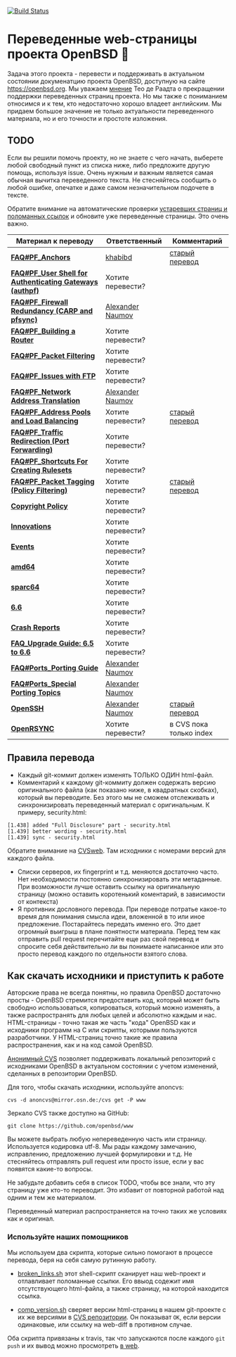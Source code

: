 [![Build Status](https://travis-ci.org/openbsd-ru/openbsd-ru.github.io.svg?branch=master)](https://travis-ci.org/openbsd-ru/openbsd-ru.github.io)

# Переведенные web-страницы проекта OpenBSD :blowfish:

Задача этого проекта - перевести и поддерживать в актуальном состоянии
докуменатцию проекта OpenBSD, доступную на сайте https://openbsd.org.
Мы уважаем
[мнение](https://marc.info/?l=openbsd-cvs&m=139637003025491&w=2)
Тео де Раадта о прекращении поддержки переведенных страниц проекта.
Но мы также с пониманием относимся и к тем, кто недостаточно хорошо
владеет английским. Мы придаем большое значение не только актуальности
переведенного материала, но и его точности и простоте изложения.


## TODO
Если вы решили помочь проекту, но не знаете с чего начать, выберете
любой свободный пункт из списка ниже, либо предложите другую помощь, используя
issue. Очень нужным и важным является самая обычная вычитка переведенного текста.
Не стесняйтесь сообщить о любой ошибке, опечатке и даже самом незначительном
подочете в тексте.

Обратите внимание на автоматические проверки
[устаревших страниц и поломанных ссылок](https://travis-ci.org/openbsd-ru/openbsd-ru.github.io)
и обновите уже переведенные страницы. Это очень важно.

| Материал к переводу | Ответственный | Комментарий |
| --- | --- | --- |
| **[FAQ#PF_Anchors](https://www.openbsd.org/faq/pf/anchors.html)** | [khabibd](https://github.com/khabibd) | [старый перевод](https://github.com/alexander-naumov/openbsd-doc-ru/blob/master/openbsd/faq/pf/anchors.html)|
| **[FAQ#PF_User Shell for Authenticating Gateways (authpf)](https://www.openbsd.org/faq/pf/authpf.html)** | Хотите перевести?| |
| **[FAQ#PF_Firewall Redundancy (CARP and pfsync)](https://www.openbsd.org/faq/pf/carp.html)** | [Alexander Naumov](https://github.com/alexander-naumov) | |
| **[FAQ#PF_Building a Router](https://www.openbsd.org/faq/pf/example1.html)** | Хотите перевести? | |
| **[FAQ#PF_Packet Filtering](https://www.openbsd.org/faq/pf/filter.html)** | Хотите перевести? | |
| **[FAQ#PF_Issues with FTP](https://www.openbsd.org/faq/pf/ftp.html)** | Хотите перевести? | |
| **[FAQ#PF_Network Address Translation](https://www.openbsd.org/faq/pf/nat.html)** | [Alexander Naumov](https://github.com/alexander-naumov) | |
| **[FAQ#PF_Address Pools and Load Balancing](https://www.openbsd.org/faq/pf/pools.html)** | Хотите перевести? | [старый перевод](https://github.com/alexander-naumov/openbsd-doc-ru/blob/master/openbsd/faq/pf/pools.html)|
| **[FAQ#PF_Traffic Redirection (Port Forwarding)](https://www.openbsd.org/faq/pf/rdr.html)** | Хотите перевести? | |
| **[FAQ#PF_Shortcuts For Creating Rulesets](https://www.openbsd.org/faq/pf/shortcuts.html)** | Хотите перевести? | |
| **[FAQ#PF_Packet Tagging (Policy Filtering)](https://www.openbsd.org/faq/pf/tagging.html)** | Хотите перевести? | [старый перевод](https://github.com/alexander-naumov/openbsd-doc-ru/blob/master/openbsd/faq/pf/tagging.html)|
| **[Copyright Policy](https://www.openbsd.org/policy.html)** |  Хотите перевести? | |
| **[Innovations](https://www.openbsd.org/innovations.html)** |  Хотите перевести? | |
| **[Events](https://www.openbsd.org/events.html)** | Хотите перевести? | |
| **[amd64](https://www.openbsd.org/amd64.html)** |  Хотите перевести? | |
| **[sparc64](https://www.openbsd.org/sparc64.html)** |  Хотите перевести? | |
| **[6.6](https://www.openbsd.org/66.html)** |  Хотите перевести? | |
| **[Crash Reports](https://www.openbsd.org/ddb.html)** |  Хотите перевести? | |
| **[FAQ_Upgrade Guide: 6.5 to 6.6](https://www.openbsd.org/faq/upgrade66.html)** |  Хотите перевести? | |
| **[FAQ#Ports_Porting Guide](https://www.openbsd.org/faq/ports/guide.html)** | [Alexander Naumov](https://github.com/alexander-naumov) | |
| **[FAQ#Ports_Special Porting Topics](https://www.openbsd.org/faq/ports/specialtopics.html)** | [Alexander Naumov](https://github.com/alexander-naumov) | |
| **[OpenSSH](https://www.openssh.com/)** | [Alexander Naumov](https://github.com/alexander-naumov) | [старый перевод](https://github.com/alexander-naumov/openbsd-doc-ru/tree/master/openssh)|
| **[OpenRSYNC](https://www.openbsd.org/openrsync/)** | Хотите перевести? | в CVS пока только index |

## Правила перевода

* Каждый git-коммит должен изменять ТОЛЬКО ОДИН html-файл.
* Комментарий к каждому git-коммиту должен содержать версию
оригинального файла (как показано ниже, в квадратных скобках),
который вы переводите.
Без этого мы не сможем отслеживать и синхронизировать переведенный
материал с оригинальным. К примеру, security.html:

``` 
[1.438] added "Full Disclosure" part - security.html
[1.439] better wording - security.html
[1.439] sync - security.html
``` 
Обратите внимание на [CVSweb](https://cvsweb.openbsd.org/www/).
Там исходники с номерами версий для каждого файла.
* Списки серверов, их fingerprint и т.д. меняются достаточно часто.
Нет необходимости постоянно синхронизировать эти метаданные.
При возможности лучше оставить ссылку на оригинальную страницу
(можно оставить коротенький коментарий, в зависимости от контекста)
* Я противник дословного перевода. При переводе потратье какое-то
время для понимания смысла идеи, вложенной в то или иное предложение.
Постарайтесь передать именно его. Это дает огромный выигрыш в плане
понятности материала. Перед тем как отправить pull request
перечитайте еще раз свой перевод и спросите себя действительно ли
вы понимаете написанное или это просто перевод каждого по отдельности
взятого слова.


## Как скачать исходники и приступить к работе

Авторские права не всегда понятны, но правила OpenBSD достаточно
просты - OpenBSD стремится предоставить код, который может быть
свободно использоваться, копироваться, который можно изменять,
а также распространять для любых целей и абсолютно каждым и нас.
HTML-страницы - точно такая же часть "кода" OpenBSD как и исходники
программ на C или скрипты, которыми пользуются разработчики.
У HTML-страниц точно такие же правила распространения, как и на
код самой OpenBSD.

[Анонимный CVS](https://openbsd-ru.github.io/anoncvs.html)
позволяет поддерживать локальный репозиторий с исходниками
OpenBSD в актуальном состоянии с учетом изменений, сделанных
в репозитории OpenBSD.

Для того, чтобы скачать исходники, используйте anoncvs:
```
cvs -d anoncvs@mirror.osn.de:/cvs get -P www
```
Зеркало CVS также доступно на GitHub:
```
git clone https://github.com/openbsd/www
```
Вы можете выбрать любую непереведенную часть или страницу.
Используется кодировка utf-8. Мы рады каждому замечанию, исправлению,
предложению лучшей формулировки и т.д. Не стесняйтесь отправлять
pull request или просто issue, если у вас появятся какие-то вопросы.

Не забудьте добавить себя в список TODO, чтобы все знали, что эту
страницу уже кто-то переводит. Это избавит от повторной работой
над одним и тем же материалом.

Переведенный материал распространяется на точно таких же условиях
как и оригинал.

### Используйте наших помощников
Мы используем два скрипта, которые сильно помогают в процессе перевода,
беря на себя самую рутинную работу.

* [broken_links.sh](https://github.com/openbsd-ru/openbsd-ru.github.io/blob/master/broken_links.sh)
этот shell-скрипт сканирует наш web-проект и отлавливает поломанные
ссылки. Его ввыод содежит имя отсутствующего html-файла, а также
страницу, на которой находится ссылка.

* [comp_version.sh](https://github.com/openbsd-ru/openbsd-ru.github.io/blob/master/comp_version.sh)
сверяет версии html-страниц в нашем git-проекте с их же версиями в
[CVS репозитории](https://cvsweb.openbsd.org/www/).
Он показыват ```OK```, если версии одинаковые, или ссылку на web-diff
в противном случае.

Оба скрипта привязаны к travis, так что запускаются
после каждого ```git push``` и их вывод можно просмотреть
[в web](https://travis-ci.org/openbsd-ru/openbsd-ru.github.io).
